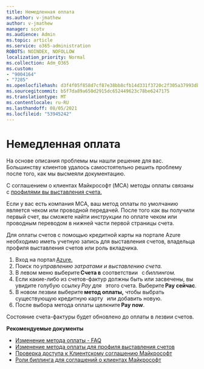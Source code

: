 ```yaml
---
title: Немедленная оплата
ms.author: v-jmathew
author: v-jmathew
manager: scotv
ms.audience: Admin
ms.topic: article
ms.service: o365-administration
ROBOTS: NOINDEX, NOFOLLOW
localization_priority: Normal
ms.collection: Adm_O365
ms.custom:
- "9004164"
- "7285"
ms.openlocfilehash: d3f4f05f858d7cf87e38bb8cfb14d331f3720c2f305a37993db82280e3dc0816
ms.sourcegitcommit: b5f7da89a650d2915dc652449623c78be6247175
ms.translationtype: MT
ms.contentlocale: ru-RU
ms.lasthandoff: 08/05/2021
ms.locfileid: "53945242"
---
```

# <a name="make-an-immediate-payment"></a>Немедленная оплата

На основе описания проблемы мы нашли решение для вас. Большинству клиентов удалось самостоятельно решить проблему после того, как мы высмеяли документацию.

С соглашением о клиентах Майкрософт (MCA) методы оплаты связаны с [профилями вы выставления счета.](https://docs.microsoft.com/azure/billing/billing-how-to-change-credit-card?WT.mc_id=Portal-Microsoft_Azure_Support#change-payment-method-for-a-billing-profile)

Если у вас есть компания MCA, ваш метод оплаты по умолчанию является чеком или проводной передачей. После того как вы получили первый счет, вы сможете найти инструкции по оплате чеком или проводным переводом в нижней части первой страницы счета.

Для оплаты счетов с помощью кредитной карты на портале Azure необходимо иметь учетную запись для выставления счетов, владельца профиля выставления счетов или роль вкладчика.

1. Вход на портал [Azure.](https://portal.azure.com/)
2. Поиск по *управлению затратами и выставлению счета.*
3. В левом меню выберите **Счета в** соответствии   с *биллингом.*
4. Если какие-либо из счетов-фактур должны быть или засвечены, вы увидите голубую ссылку *Pay для*   этого счета. Выберите **Pay сейчас**.
5. В новом лезвии выберите **метод оплаты,** чтобы выбрать существующую кредитную карту   или добавить новую.
6. После выбора метода оплаты щелкните **Pay now**.

Состояние счета-фактуры будет обновлено до оплаты в лезвии счетов.

**Рекомендуемые документы**

- [Изменение метода оплаты - FAQ](https://docs.microsoft.com/azure/billing/billing-how-to-change-credit-card?WT.mc_id=Portal-Microsoft_Azure_Support#frequently-asked-questions)
- [Изменение метода оплаты для профиля выставления счетов](https://docs.microsoft.com/azure/cost-management-billing/manage/change-credit-card?WT.mc_id=Portal-Microsoft_Azure_Support#manage-credit-cards-for-a-microsoft-customer-agreement)
- [Проверка доступа к Клиентскому соглашению Майкрософт](https://docs.microsoft.com/azure/cost-management-billing/manage/change-credit-card?WT.mc_id=Portal-Microsoft_Azure_Support%22%20%5Cl%20%22manage-credit-cards-for-a-microsoft-customer-agreement%22%20%5Ct%20%22_blank#check-the-type-of-your-account)
- [Роли биллинга для соглашений о клиентах Майкрософт](https://docs.microsoft.com/azure/cost-management-billing/manage/understand-mca-roles)
